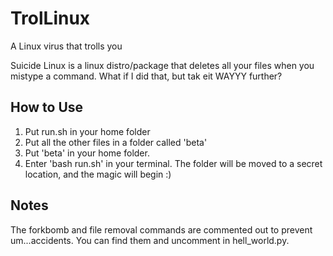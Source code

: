 # TrolLinux
A Linux virus that trolls you

Suicide Linux is a linux distro/package that deletes all your files when you mistype a command. What if I did that, but tak eit WAYYY further?

How to Use
-----------
1. Put run.sh in your home folder
2. Put all the other files in a folder called 'beta'
3. Put 'beta' in your home folder.
4. Enter 'bash run.sh' in your terminal. The folder will be moved to a secret location, and the magic will begin :)

Notes
------
The forkbomb and file removal commands are commented out to prevent um...accidents. You can find them and uncomment in hell_world.py.
